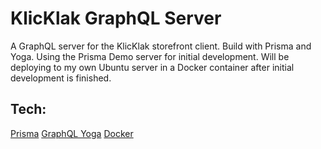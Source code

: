 # KlicKlak GraphQL Server

A GraphQL server for the KlicKlak storefront client. Build with Prisma and Yoga. Using the Prisma Demo server for initial development. Will be deploying to my own Ubuntu server in a Docker container after initial development is finished. 

## Tech:
[Prisma]()
[GraphQL Yoga]()
[Docker]()
